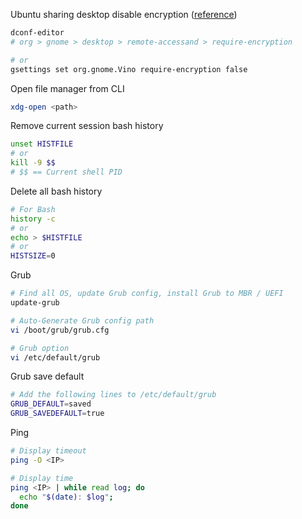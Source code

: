 Ubuntu sharing desktop disable encryption ([reference](https://askubuntu.com/a/487267/235264))

```sh
dconf-editor
# org > gnome > desktop > remote-accessand > require-encryption

# or
gsettings set org.gnome.Vino require-encryption false
```

Open file manager from CLI

```sh
xdg-open <path>
```

Remove current session bash history
```sh
unset HISTFILE
# or
kill -9 $$
# $$ == Current shell PID
```

Delete all bash history
```sh
# For Bash
history -c
# or
echo > $HISTFILE
# or
HISTSIZE=0
```

Grub
```sh
# Find all OS, update Grub config, install Grub to MBR / UEFI
update-grub

# Auto-Generate Grub config path
vi /boot/grub/grub.cfg

# Grub option
vi /etc/default/grub
```

Grub save default
```sh
# Add the following lines to /etc/default/grub
GRUB_DEFAULT=saved
GRUB_SAVEDEFAULT=true
```

Ping
```sh
# Display timeout
ping -O <IP>

# Display time
ping <IP> | while read log; do
  echo "$(date): $log";
done
```
